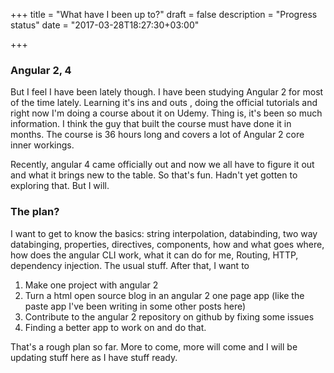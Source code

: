 +++
title = "What have I been up to?"
draft = false
description = "Progress status"
date = "2017-03-28T18:27:30+03:00"

+++

### Angular 2, 4

But I feel I have been lately though. I have been studying Angular 2 for most of the time lately. Learning it's ins and outs , doing the official tutorials and right now I'm doing a course about it on Udemy. Thing is, it's been so much information. I think the guy that built the course must have done it in months. The course is 36 hours long and covers a lot of Angular 2 core inner workings.

Recently, angular 4 came officially out and now we all have to figure it out and what it brings new to the table. So that's fun. Hadn't yet gotten to exploring that. But I will.

### The plan?

I want to get to know the basics: string interpolation, databinding, two way databinging, properties, directives, components, how and what goes where, how does the angular CLI work, what it can do for me, Routing, HTTP, dependency injection. The usual stuff. After that, I want to

1. Make one project with angular 2
2. Turn a html open source blog in an angular 2 one page app (like the paste app I've been writing in some other posts here)
3. Contribute to the angular 2 repository on github by fixing some issues
4. Finding a better app to work on and do that.

That's a rough plan so far. More to come, more will come and I will be updating stuff here as I have stuff ready.
